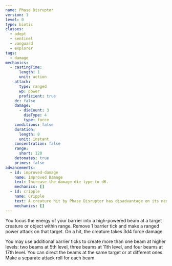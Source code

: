 ```yaml
---
name: Phase Disruptor
version: 1
level: 0
type: biotic
classes:
  - adept
  - sentinel
  - vanguard
  - explorer
tags:
  - damage
mechanics:
  - castingTime:
      length: 1
      unit: action
    attack:
      type: ranged
      wp: power
      proficient: true
    dc: false
    damage:
      - dieCount: 3
        dieType: 4
        type: force
    conditions: false
    duration:
      length: 0
      unit: instant
    concentration: false
    range:
      short: 120
    detonates: true
    primes: false
advancements:
  - id: improved-damage
    name: Improved Damage
    text: Increase the damage die type to d6.
    mechanics: []
  - id: cripple
    name: Cripple
    text: A creature hit by Phase Disruptor has disadvantage on its next attack roll.
    mechanics: []
---
```

You focus the energy of your barrier into a high-powered beam at a target creature or object within range. Remove 1
barrier tick and make a ranged power attack on that target. On a hit, the creature takes 3d4 force damage.

You may use additional barrier ticks to create more than one beam at higher levels: two beams at 5th level, three beams
at 11th level, and four beams at 17th level. You can direct the beams at the same target or at different ones.
Make a separate attack roll for each beam.
